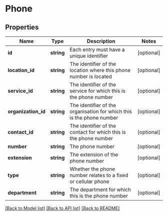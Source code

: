 # Phone

## Properties
Name | Type | Description | Notes
------------ | ------------- | ------------- | -------------
**id** | **string** | Each entry must have a unique identifier | [optional] 
**location_id** | **string** | The identifier of the location where this phone number is located | [optional] 
**service_id** | **string** | The identifier of the service for which this is the phone number | [optional] 
**organization_id** | **string** | The identifier of the organisation for which this is the phone number | [optional] 
**contact_id** | **string** | The identifier of the contact for which this is the phone number | [optional] 
**number** | **string** | The phone number | [optional] 
**extension** | **string** | The extension of the phone number | [optional] 
**type** | **string** | Whether the phone number relates to a fixed or cellular phone | [optional] 
**department** | **string** | The department for which this is the phone number | [optional] 

[[Back to Model list]](../README.md#documentation-for-models) [[Back to API list]](../README.md#documentation-for-api-endpoints) [[Back to README]](../README.md)



